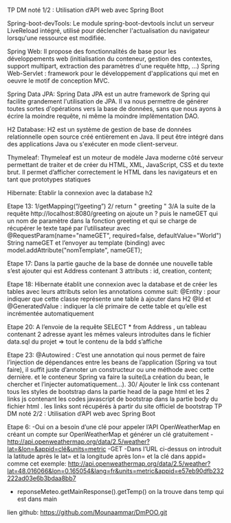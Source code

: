 TP DM noté 1/2 : Utilisation d’API web avec Spring Boot

Spring-boot-devTools:
Le module spring-boot-devtools inclut un serveur LiveReload intégré, utilisé pour déclencher l'actualisation du navigateur lorsqu'une ressource est modifiée.

Spring Web:
Il propose des fonctionnalités de base pour les développements web (initialisation du conteneur, gestion des contextes, support multipart, extraction des paramètres d'une requête http, ...) Spring Web-Servlet : framework pour le développement d'applications qui met en oeuvre le motif de conception MVC.

Spring Data JPA:
Spring Data JPA est un autre framework de Spring qui facilite grandement l'utilisation de JPA. Il va nous permettre de générer toutes sortes d'opérations vers la base de données, sans que nous ayons à écrire la moindre requête, ni même la moindre implémentation DAO.

H2 Database:
H2 est un système de gestion de base de données relationnelle open source créé entièrement en Java. Il peut être intégré dans des applications Java ou s'exécuter en mode client-serveur.

Thymeleaf:
Thymeleaf est un moteur de modèle Java moderne côté serveur permettant de traiter et de créer du HTML, XML, JavaScript, CSS et du texte brut.
Il permet d’afficher correctement le HTML dans les navigateurs et en tant que prototypes statiques

Hibernate:
Etablir la connexion avec la database h2

Etape 13:
1/getMapping(“/geeting”)
2/ return " greeting "
3/A la suite de la requête  http://localhost:8080/greeting on ajoute un ? puis le nameGET qui un nom de paramètre dans la fonction greeting et qui se charge de récupérer le texte tapé par l’utilisateur  avec 
@RequestParam(name="nameGET", required=false, defaultValue="World") String nameGET  et l’envoyer au template (binding) avec 
model.addAttribute("nomTemplate", nameGET);


Etape 17: 
Dans la partie gauche de la base de donnée une nouvelle table s’est ajouter qui est Address contenant 3 attributs : id, creation,  content;

Etape 18:
Hibernate établit une connexion avec la database et de créer les tables avec leurs attributs selon les annotations comme suit:
@Entity : pour indiquer que cette classe représente une table à ajouter dans H2
 @Id et  @GeneratedValue : indiquer la clé primaire de cette table et qu’elle est incrémentée automatiquement

Etape 20:
A l’envoie de la requête SELECT * from Address , un tableau contenant 2 adresse ayant les mêmes valeurs introduites dans le fichier data.sql du projet => tout le contenu de la bdd s’affiche

Etape 23:
 @Autowired :
C’est une annotation qui nous permet de faire l’injection de dépendances entre les beans de l’application (Spring va tout faire), il suffit juste d’annoter un constructeur ou une méthode avec cette dernière. et le conteneur Spring va faire la suite(La création du bean, le chercher et l’injecter automatiquement…).
30/ Ajouter le link css contenant tous les styles de bootstrap dans la partie head de la page html et les 2 links js contenant les codes javascript de bootstrap dans la partie body du fichier html . les links  sont récupérés à partir du site officiel de bootstrap
TP DM noté  2/2 : Utilisation d’API web avec Spring Boot

Etape 6:
-Oui on a besoin d’une clé pour appeler l’API OpenWeatherMap en créant un compte sur OpenWeatherMap  et générer un clé gratuitement
-http://api.openweathermap.org/data/2.5/weather?lat=&lon=&appid=clé&units=metric 
-GET
-Dans l’URL ci-dessus on introduit la latitude après le lat= et la longitude après lon= 
et la clé dans appid= comme cet exemple:
http://api.openweathermap.org/data/2.5/weather?lat=48.016066&lon=0.165054&lang=fr&units=metric&appid=e57eb90dfb232222ad03e6b3bdaa8bb7

- reponseMeteo.getMainResponse().getTemp()
on la trouve dans temp qui est dans main 

lien github:
https://github.com/Mounaammar/DmPOO.git
